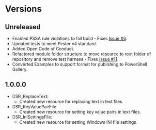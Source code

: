 # Versions

## Unreleased

- Enabled PSSA rule violations to fail build - Fixes [Issue #6](https://github.com/PlagueHO/FileContentDsc/issues/6).
- Updated tests to meet Pester v4 standard.
- Added Open Code of Conduct.
- Refactored module folder structure to move resource
  to root folder of repository and remove test harness - Fixes [Issue #11](https://github.com/PlagueHO/FileContentDsc/issues/11).
- Converted Examples to support format for publishing to PowerShell
  Gallery.

## 1.0.0.0

- DSR_ReplaceText:
  - Created new resource for replacing text in text files.
- DSR_KeyValuePairFile:
  - Created new resource for setting key value pairs in text files.
- DSR_IniSettingsFile:
  - Created new resource for setting Windows INI file settings.
